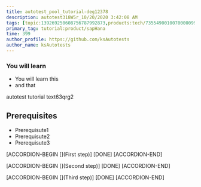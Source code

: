 ```yaml
---
title: autotest_pool_tutorial-deg12378
description: autotest318W5r_10/20/2020 3:42:08 AM
tags: [topic:139269250608756787992873,products:tech/73554900100700000996,tutorial:experience/advanced]
primary_tag: tutorial:product/sapHana
time: 399
author_profile: https://github.com/ksAutotests
author_name: ksAutotests
---
```

### You will learn
- You will learn this
- and that

autotest tutorial text63qrg2

## Prerequisites
- Prerequisute1
- Prerequisute2
- Prerequisute3

[ACCORDION-BEGIN [](First step)]
[DONE]
[ACCORDION-END]

[ACCORDION-BEGIN [](Second step)]
[DONE]
[ACCORDION-END]

[ACCORDION-BEGIN [](Third step)]
[DONE]
[ACCORDION-END]

